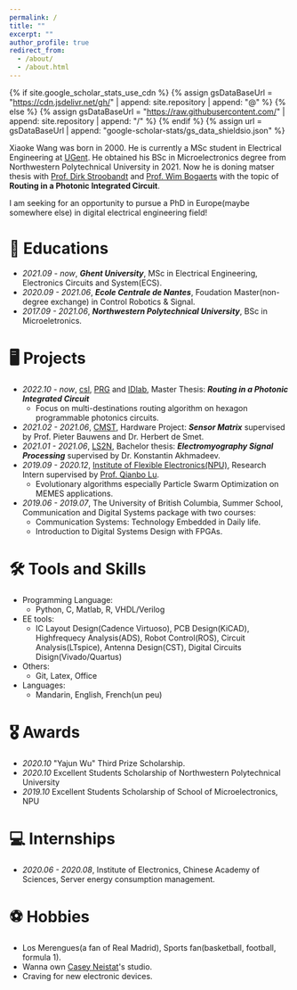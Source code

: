 ```yaml
---
permalink: /
title: ""
excerpt: ""
author_profile: true
redirect_from: 
  - /about/
  - /about.html
---
```


{% if site.google_scholar_stats_use_cdn %}
{% assign gsDataBaseUrl = "https://cdn.jsdelivr.net/gh/" | append: site.repository | append: "@" %}
{% else %}
{% assign gsDataBaseUrl = "https://raw.githubusercontent.com/" | append: site.repository | append: "/" %}
{% endif %}
{% assign url = gsDataBaseUrl | append: "google-scholar-stats/gs_data_shieldsio.json" %}

<span class='anchor' id='about-me'></span>

Xiaoke Wang was born in 2000. He is currently a MSc student in Electrical Engineering at [UGent](https://www.ugent.be/). He obtained his BSc in Microelectronics degree from Northwestern Polytechnical University in 2021. Now he is doning matser thesis with [Prof. Dirk Stroobandt](https://users.elis.ugent.be/~dstrooba/dstr_bio.html) and [Prof. Wim Bogaerts](https://photonics.intec.ugent.be/contact/people.asp?ID=2) with the topic of **Routing in a Photonic Integrated Circuit**.   
  
  

I am seeking for an opportunity to pursue a PhD in Europe(maybe somewhere else) in digital electrical engineering field!

<!-- My research interest includes neural machine translation and computer vision. I have published more than 100 papers at the top international AI conferences with total <a href='https://scholar.google.com/citations?user=DhtAFkwAAAAJ'>google scholar citations <strong><span id='total_cit'>260000+</span></strong></a> (You can also use google scholar badge <a href='https://scholar.google.com/citations?user=DhtAFkwAAAAJ'><img src="https://img.shields.io/endpoint?url={{ url | url_encode }}&logo=Google%20Scholar&labelColor=f6f6f6&color=9cf&style=flat&label=citations"></a>). -->


<!-- # 🔥 News
- *2022.02*: &nbsp;🎉🎉 Lorem ipsum dolor sit amet, consectetur adipiscing elit. Vivamus ornare aliquet ipsum, ac tempus justo dapibus sit amet. 
- *2022.02*: &nbsp;🎉🎉 Lorem ipsum dolor sit amet, consectetur adipiscing elit. Vivamus ornare aliquet ipsum, ac tempus justo dapibus sit amet.  -->

<!-- # 📝 Publications 

<div class='paper-box'><div class='paper-box-image'><div><div class="badge">CVPR 2016</div><img src='images/500x300.png' alt="sym" width="100%"></div></div>
<div class='paper-box-text' markdown="1">

[Deep Residual Learning for Image Recognition](https://openaccess.thecvf.com/content_cvpr_2016/papers/He_Deep_Residual_Learning_CVPR_2016_paper.pdf)

**Kaiming He**, Xiangyu Zhang, Shaoqing Ren, Jian Sun

[**Project**](https://scholar.google.com/citations?view_op=view_citation&hl=zh-CN&user=DhtAFkwAAAAJ&citation_for_view=DhtAFkwAAAAJ:ALROH1vI_8AC) <strong><span class='show_paper_citations' data='DhtAFkwAAAAJ:ALROH1vI_8AC'></span></strong>
- Lorem ipsum dolor sit amet, consectetur adipiscing elit. Vivamus ornare aliquet ipsum, ac tempus justo dapibus sit amet. 
</div>
</div>

- [Lorem ipsum dolor sit amet, consectetur adipiscing elit. Vivamus ornare aliquet ipsum, ac tempus justo dapibus sit amet](https://github.com), A, B, C, **CVPR 2020** -->

# 📖 Educations
- *2021.09 - now*, ***Ghent University***, MSc in Electrical Engineering, Electronics Circuits and System(ECS).  
- *2020.09 - 2021.06*, ***Ecole Centrale de Nantes***, Foudation Master(non-degree exchange) in Control Robotics & Signal.
- *2017.09 - 2021.06*, ***Northwestern Polytechnical University***, BSc in Microeletronics. 


# 🖥 Projects
- *2022.10 - now*, [csl](https://www.ugent.be/ea/elis/en/research/csl), [PRG](https://photonics.intec.ugent.be/) and [IDlab](https://www.ugent.be/ea/idlab/en), Master Thesis: ***Routing in a Photonic Integrated Circuit***
  - Focus on multi-destinations routing algorithm on hexagon programmable photonics circuits.
- *2021.02 - 2021.06*, [CMST](https://www.cmst.be/), Hardware Project: ***Sensor Matrix*** supervised by Prof. Pieter Bauwens and Dr. Herbert de Smet.
- *2021.01 - 2021.06*, [LS2N](https://www.ec-nantes.fr/english-version/research/laboratory-of-digital-sciences-of-nantes-ls2n), Bachelor thesis: ***Electromyography Signal Processing*** supervised by Dr. Konstantin Akhmadeev.
- *2019.09 - 2020.12*, [Institute of Flexible Electronics(NPU)](https://ife.nwpu.edu.cn/English/News/News.htm), Research Intern supervised by [Prof. Qianbo Lu](https://scholar.google.com/citations?user=wmF6mgQAAAAJ&hl=en).
  - Evolutionary algorithms especially Particle Swarm Optimization on MEMES applications.
- *2019.06 - 2019.07*, The University of British Columbia, Summer School, Communication and Digital Systems package with two courses:
  - Communication Systems: Technology Embedded in Daily life.
  - Introduction to Digital Systems Design with FPGAs. 

<!-- # 💬 Invited Talks
- *2021.06*, Lorem ipsum dolor sit amet, consectetur adipiscing elit. Vivamus ornare aliquet ipsum, ac tempus justo dapibus sit amet. 
- *2021.03*, Lorem ipsum dolor sit amet, consectetur adipiscing elit. Vivamus ornare aliquet ipsum, ac tempus justo dapibus sit amet.  \| [\[video\]](https://github.com/)
 -->
 
# 🛠 Tools and Skills
- Programming Language:
  - Python, C, Matlab, R, VHDL/Verilog
- EE tools:
  - IC Layout Design(Cadence Virtuoso), PCB Design(KiCAD), Highfrequecy Analysis(ADS), Robot Control(ROS),  Circuit Analysis(LTspice), Antenna Design(CST), Digital Circuits Disign(Vivado/Quartus)
- Others:
  - Git, Latex, Office
- Languages:
  - Mandarin, English, French(un peu)
 
# 🎖 Awards
- *2020.10* "Yajun Wu" Third Prize Scholarship.
- *2020.10* Excellent Students Scholarship of Northwestern Polytechnical University
- *2019.10* Excellent Students Scholarship of School of Microelectronics, NPU 

# 💻 Internships
- *2020.06 - 2020.08*, Institute of Electronics, Chinese Academy of Sciences, Server energy consumption management.


# ⚽ Hobbies
- Los Merengues(a fan of Real Madrid), Sports fan(basketball, football, formula 1).
- Wanna own [Casey Neistat](https://www.youtube.com/watch?v=dSmsQraeCVM)'s studio.
- Craving for new electronic devices.
